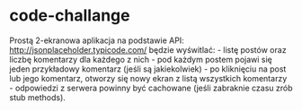 # code-challange
Prostą 2-ekranowa aplikacja na podstawie API: http://jsonplaceholder.typicode.com/ będzie wyświtlać: - listę postów oraz liczbę komentarzy dla każdego z nich - pod każdym postem pojawi się jeden przykładowy komentarz (jeśli są jakiekolwiek) - po kliknięciu na post lub jego komentarz, otworzy się nowy ekran z listą wszystkich komentarzy - odpowiedzi z serwera powinny być cachowane (jeśli zabraknie czasu zrób stub methods).
